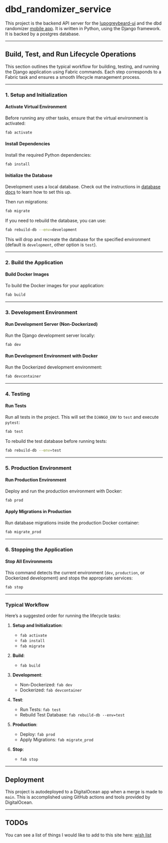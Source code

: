
# dbd_randomizer_service

This project is the backend API server for the [lupogreybeard-ui](https://www.lupogreybeard.com/dbd/) and the dbd randomizer [mobile app](https://github.com/CryptoRAT/dbdrandomizer). It is written in Python, using the Django framework. It is backed by a postgres database.

---

## Build, Test, and Run Lifecycle Operations

This section outlines the typical workflow for building, testing, and running the Django application using Fabric commands. Each step corresponds to a Fabric task and ensures a smooth lifecycle management process.

---

### 1. **Setup and Initialization**

#### Activate Virtual Environment
Before running any other tasks, ensure that the virtual environment is activated:
```bash
fab activate
```

#### Install Dependencies
Install the required Python dependencies:
```bash
fab install
```

#### Initialize the Database
Development uses a local database. Check out the instructions in [database docs](docs/DATABASE.md) to learn how to set this up.

Then run migrations:
```bash
fab migrate
```

If you need to rebuild the database, you can use:
```bash
fab rebuild-db --env=development
```

This will drop and recreate the database for the specified environment (default is `development`, other option is `test`).

---

### 2. **Build the Application**

#### Build Docker Images
To build the Docker images for your application:
```bash
fab build
```

---

### 3. **Development Environment**

#### Run Development Server (Non-Dockerized)
Run the Django development server locally:
```bash
fab dev
```

#### Run Development Environment with Docker
Run the Dockerized development environment:
```bash
fab devcontainer
```

---

### 4. **Testing**

#### Run Tests
Run all tests in the project. This will set the `DJANGO_ENV` to `test` and execute `pytest`:
```bash
fab test
```

To rebuild the test database before running tests:
```bash
fab rebuild-db --env=test
```

---

### 5. **Production Environment**

#### Run Production Environment
Deploy and run the production environment with Docker:
```bash
fab prod
```

#### Apply Migrations in Production
Run database migrations inside the production Docker container:
```bash
fab migrate_prod
```

---

### 6. **Stopping the Application**

#### Stop All Environments
This command detects the current environment (`dev`, `production`, or Dockerized development) and stops the appropriate services:
```bash
fab stop
```

---

### Typical Workflow

Here’s a suggested order for running the lifecycle tasks:

1. **Setup and Initialization**:
   - `fab activate`
   - `fab install`
   - `fab migrate`

2. **Build**:
   - `fab build`

3. **Development**:
   - Non-Dockerized: `fab dev`
   - Dockerized: `fab devcontainer`

4. **Test**:
   - Run Tests: `fab test`
   - Rebuild Test Database: `fab rebuild-db --env=test`

5. **Production**:
   - Deploy: `fab prod`
   - Apply Migrations: `fab migrate_prod`

6. **Stop**:
   - `fab stop`

---

## Deployment
This project is autodeployed to a DigitalOcean app when a merge is made to `main`. This is accomplished using GitHub actions and tools provided by DigitalOcean.

---

## TODOs
You can see a list of things I would like to add to this site here: [wish list](./WISHLIST.md)
